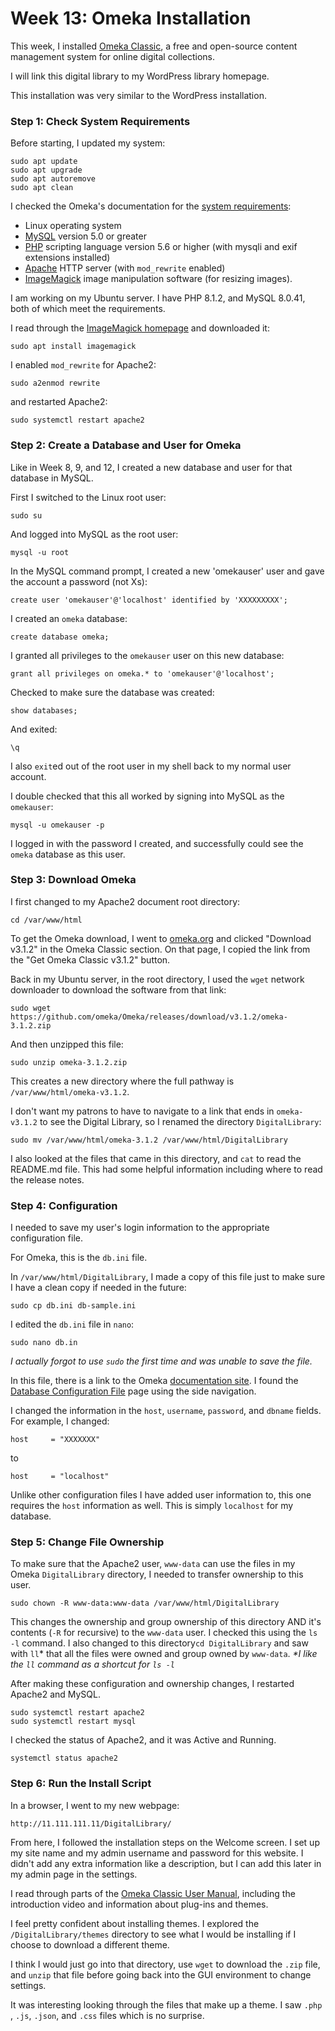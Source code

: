 # Week 13: Omeka Installation 

This week, I installed [Omeka Classic](https://omeka.org/), a free and open-source content management system for online digital collections. 

I will link this digital library to my WordPress library homepage. 

This installation was very similar to the WordPress installation. 

### Step 1: Check System Requirements

Before starting, I updated my system:
```
sudo apt update
sudo apt upgrade
sudo apt autoremove
sudo apt clean
```
I checked the Omeka's documentation for the [system requirements](https://omeka.org/classic/docs/Installation/System_Requirements/):

-   Linux operating system
-   [MySQL](http://www.mysql.com/) version 5.0 or greater
-   [PHP](http://www.php.net/) scripting language version 5.6 or higher (with mysqli and exif extensions installed)
-   [Apache](http://www.apache.org/) HTTP server (with `mod_rewrite` enabled)
-   [ImageMagick](http://www.imagemagick.org/script/index.php) image manipulation software (for resizing images).

I am working on my Ubuntu server. I have PHP 8.1.2, and MySQL 8.0.41, both of which meet the requirements. 

I read through the [ImageMagick homepage](https://imagemagick.org/index.php) and downloaded it:
```
sudo apt install imagemagick
```

I enabled `mod_rewrite` for Apache2:
```
sudo a2enmod rewrite
```
and restarted Apache2:
```
sudo systemctl restart apache2
```

### Step 2: Create a Database and User for Omeka
Like in Week 8, 9, and 12, I created a new database and user for that database in MySQL. 

First I switched to the Linux root user:
```
sudo su
```
And logged into MySQL as the root user:
```
mysql -u root
```
In the MySQL command prompt, I created a new 'omekauser' user and gave the account a password (not Xs):
```
create user 'omekauser'@'localhost' identified by 'XXXXXXXXX';
```
I created an `omeka` database:
```
create database omeka;
```
I granted all privileges to the `omekauser` user on this new database:
```
grant all privileges on omeka.* to 'omekauser'@'localhost';
```
Checked to make sure the database was created:
```
show databases;
```
And exited:
```
\q
```

I also `exit`ed out of the root user in my shell back to my normal user account.

I double checked that this all worked by signing into MySQL as the `omekauser`:
```
mysql -u omekauser -p
```
I logged in with the password I created, and successfully could see the `omeka` database as this user. 


### Step 3: Download Omeka

I first changed to my Apache2 document root directory:
```
cd /var/www/html
```
To get the Omeka download, I went to [omeka.org](https://omeka.org/) and clicked "Download v3.1.2" in the Omeka Classic section. On that page, I copied the link from the "Get Omeka Classic v3.1.2" button.  

Back in my Ubuntu server, in the root directory, I used the `wget` network downloader to download the software from that link:
```
sudo wget https://github.com/omeka/Omeka/releases/download/v3.1.2/omeka-3.1.2.zip
```

And then unzipped this file:
```
sudo unzip omeka-3.1.2.zip
```
This creates a new directory where the full pathway is `/var/www/html/omeka-v3.1.2`. 

I don't want my patrons to have to navigate to a link that ends in `omeka-v3.1.2` to see the Digital Library, so I renamed the directory `DigitalLibrary`:
```
sudo mv /var/www/html/omeka-3.1.2 /var/www/html/DigitalLibrary
```
I also looked at the files that came in this directory, and `cat` to read the README.md file. This had some helpful information including where to read the release notes. 

### Step 4: Configuration
I needed to save my user's login information to the appropriate configuration file. 

For Omeka, this is the `db.ini` file. 

In `/var/www/html/DigitalLibrary`, I made a copy of this file just to make sure I have a clean copy if needed in the future:
```
sudo cp db.ini db-sample.ini
```
I edited the `db.ini` file in `nano`:
```
sudo nano db.in
```
*I actually forgot to use `sudo` the first time and was unable to save the file.*

In this file, there is a link to the Omeka [documentation site](https://omeka.org/classic/docs/). I found the [Database Configuration File](https://omeka.org/classic/docs/Technical/DatabaseConfigurationFile/) page using the side navigation. 

I changed the information in the `host`, `username`, `password`, and `dbname` fields. For example, I changed:
```
host     = "XXXXXXX"
```
to 
```
host     = "localhost"
```
Unlike other configuration files I have added user information to, this one requires the `host` information as well. This is simply `localhost` for my database. 

### Step 5: Change File Ownership
To make sure that the Apache2 user, `www-data` can use the files in my Omeka `DigitalLibrary` directory, I needed to transfer ownership to this user.
```
sudo chown -R www-data:www-data /var/www/html/DigitalLibrary
```
This changes the ownership and group ownership of this directory AND it's contents (`-R` for recursive) to the `www-data` user. I checked this using the `ls -l` command. I also changed to this directory`cd DigitalLibrary` and saw with `ll`* that all the files were owned and group owned by `www-data`. 
_*I like the `ll` command as a shortcut for `ls -l`_

After making these configuration and ownership changes, I restarted Apache2 and MySQL. 
```
sudo systemctl restart apache2
sudo systemctl restart mysql
```
I checked the status of Apache2, and it was Active and Running. 
```
systemctl status apache2
```

### Step 6: Run the Install Script
In a browser, I went to my new webpage:
```
http://11.111.111.11/DigitalLibrary/
```
From here, I followed the installation steps on the Welcome screen. I set up my site name and my admin username and password for this website. I didn't add any extra information like a description, but I can add this later in my admin page in the settings. 

I read through parts of the [Omeka Classic User Manual](https://omeka.org/classic/docs/), including the introduction video and information about plug-ins and themes. 

I feel pretty confident about installing themes. I explored the `/DigitalLibrary/themes` directory to see what I would be installing if I choose to download a different theme. 

I think I would just go into that directory, use `wget` to download the `.zip` file, and `unzip` that file before going back into the GUI environment to change settings.

It was interesting looking through the files that make up a theme. I saw `.php` , `.js`, `.json`, and `.css` files which is no surprise. 

